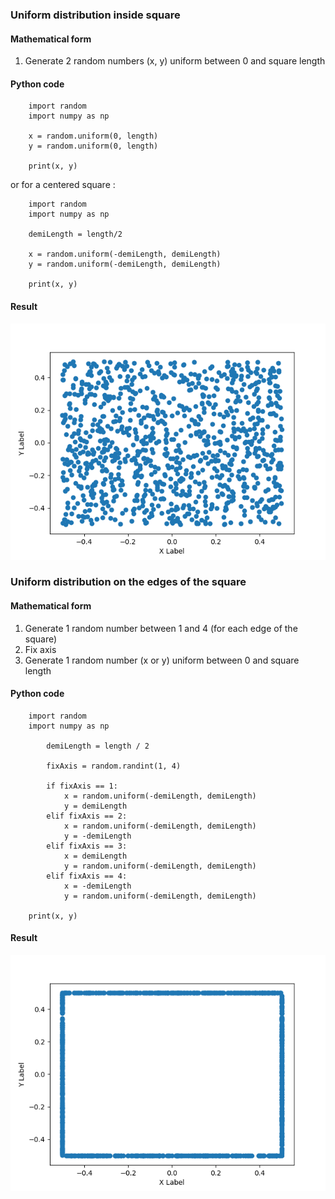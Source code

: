 ### Uniform distribution inside square

#### Mathematical form

1. Generate 2 random numbers (x, y) uniform between 0 and square length

#### Python code

````
    import random
    import numpy as np

    x = random.uniform(0, length)
    y = random.uniform(0, length)

    print(x, y)
````

or for a centered square :

````
    import random
    import numpy as np

    demiLength = length/2

    x = random.uniform(-demiLength, demiLength)
    y = random.uniform(-demiLength, demiLength)

    print(x, y)
````

#### Result

![Square_in](https://github.com/AymericFerreira/ubiquitous-umbrella/blob/master/doc/images/square_in.png)

### Uniform distribution on the edges of the square

#### Mathematical form

1. Generate 1 random number between 1 and 4 (for each edge of the square)
2. Fix axis
3. Generate 1 random number (x or y) uniform between 0 and square length

#### Python code

````
    import random
    import numpy as np

        demiLength = length / 2

        fixAxis = random.randint(1, 4)

        if fixAxis == 1:
            x = random.uniform(-demiLength, demiLength)
            y = demiLength
        elif fixAxis == 2:
            x = random.uniform(-demiLength, demiLength)
            y = -demiLength
        elif fixAxis == 3:
            x = demiLength
            y = random.uniform(-demiLength, demiLength)
        elif fixAxis == 4:
            x = -demiLength
            y = random.uniform(-demiLength, demiLength)

    print(x, y)
````

#### Result

![Square_out](https://github.com/AymericFerreira/ubiquitous-umbrella/blob/master/doc/images/square_out.png)
